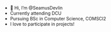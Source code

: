 - 👋 Hi, I’m @SeamusDevlin
-  Currently attending DCU
-  Pursuing BSc in Computer Science, COMSCI2
-  I love to participate in projects!
